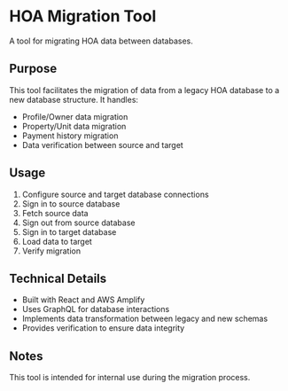 # HOA Migration Tool

A tool for migrating HOA data between databases.

## Purpose

This tool facilitates the migration of data from a legacy HOA database to a new database structure. It handles:

- Profile/Owner data migration
- Property/Unit data migration
- Payment history migration
- Data verification between source and target

## Usage

1. Configure source and target database connections
2. Sign in to source database
3. Fetch source data
4. Sign out from source database
5. Sign in to target database
6. Load data to target
7. Verify migration

## Technical Details

- Built with React and AWS Amplify
- Uses GraphQL for database interactions
- Implements data transformation between legacy and new schemas
- Provides verification to ensure data integrity

## Notes

This tool is intended for internal use during the migration process.